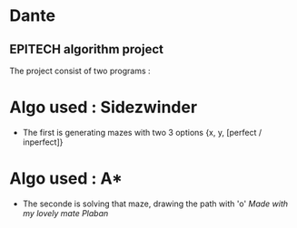 # Dante

## EPITECH algorithm project 

 
The project consist of two programs :
  # Algo used : **Sidezwinder**
  -  The first is generating mazes with two 3 options {x, y, [perfect / inperfect]}
  # Algo used : **A***
  -  The seconde is solving that maze, drawing the path with 'o'
*Made with my lovely mate Plaban*
